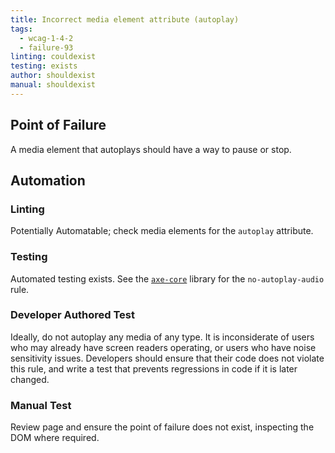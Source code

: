 ```yaml
---
title: Incorrect media element attribute (autoplay)
tags: 
  - wcag-1-4-2
  - failure-93
linting: couldexist
testing: exists
author: shouldexist
manual: shouldexist
---
```


## Point of Failure
A media element that autoplays should have a way to pause or stop.

## Automation

### Linting
Potentially Automatable; check media elements for the `autoplay` attribute.

### Testing
Automated testing exists. See the [`axe-core`](https://github.com/dequelabs/axe-core) library for the `no-autoplay-audio` rule.


### Developer Authored Test
Ideally, do not autoplay any media of any type. It is inconsiderate of users who may already have screen readers operating, or users who have noise sensitivity issues. Developers should ensure that their code does not violate this rule, and write a test that prevents regressions in code if it is later changed.

### Manual Test
Review page and ensure the point of failure does not exist, inspecting the DOM where required.
